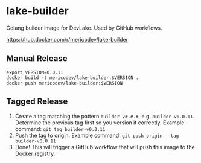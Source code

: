 # lake-builder

Golang builder image for DevLake. Used by GitHub workflows.

https://hub.docker.com/r/mericodev/lake-builder

## Manual Release

```shell
export VERSION=0.0.11
docker build -t mericodev/lake-builder:$VERSION .
docker push mericodev/lake-builder:$VERSION
```

## Tagged Release
1. Create a tag matching the pattern `builder-v#.#.#`, e.g. `builder-v0.0.11`. Determine the previous tag first so you version
it correctly. Example command: `git tag builder-v0.0.11`
2. Push the tag to origin. Example command: `git push origin --tag builder-v0.0.11`
3. Done! This will trigger a GitHub workflow that will push this image to the Docker registry.